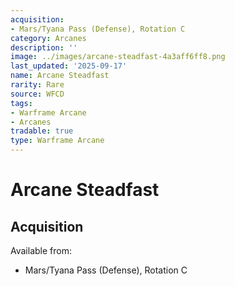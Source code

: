 ```yaml
---
acquisition:
- Mars/Tyana Pass (Defense), Rotation C
category: Arcanes
description: ''
image: ../images/arcane-steadfast-4a3aff6ff8.png
last_updated: '2025-09-17'
name: Arcane Steadfast
rarity: Rare
source: WFCD
tags:
- Warframe Arcane
- Arcanes
tradable: true
type: Warframe Arcane
---
```


# Arcane Steadfast

## Acquisition

Available from:
- Mars/Tyana Pass (Defense), Rotation C

